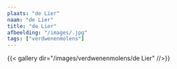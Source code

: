 ```yaml
---
plaats: "de Lier"
naam: "de Lier"
title: "de Lier"
afbeelding: "/images/.jpg"
tags: ["verdwenenmolens"]
---
```



{{< gallery dir="/images/verdwenenmolens/de Lier" //>}}